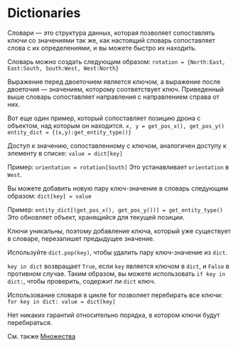 # Dictionaries
Словари — это структура данных, которая позволяет сопоставлять ключи со значениями так же, как настоящий словарь сопоставляет слова с их определениями, и вы можете быстро их находить.

Словарь можно создать следующим образом:
`rotation = {North:East, East:South, South:West, West:North}`

Выражение перед двоеточием является ключом, а выражение после двоеточия — значением, которому соответствует ключ.
Приведенный выше словарь сопоставляет направления с направлением справа от них.

Вот еще один пример, который сопоставляет позицию дрона с объектом, над которым он находится.
`x, y = get_pos_x(), get_pos_y()
entity_dict = {(x,y):get_entity_type()}`

Доступ к значению, сопоставленному с ключом, аналогичен доступу к элементу в списке:
`value = dict[key]`

Пример:
`orientation = rotation[South]`
Это устанавливает `orientation` в `West`.

Вы можете добавить новую пару ключ-значение в словарь следующим образом:
`dict[key] = value`

Пример:
`entity_dict[(get_pos_x(), get_pos_y())] = get_entity_type()`
Это обновляет объект, хранящийся для текущей позиции.

Ключи уникальны, поэтому добавление ключа, который уже существует в словаре, перезапишет предыдущее значение.

Используйте `dict.pop(key)`, чтобы удалить пару ключ-значение из `dict`.

`key in dict` возвращает `True`, если `key` является ключом в `dict`, и `False` в противном случае.
Таким образом, вы можете использовать `if key in dict:`, чтобы проверить, содержит ли `dict` ключ.

Использование словаря в цикле for позволяет перебирать все ключи:
`for key in dict:
	value = dict[key]`

Нет никаких гарантий относительно порядка, в котором ключи будут перебираться.

См. также [Множества](docs/scripting/sets)
